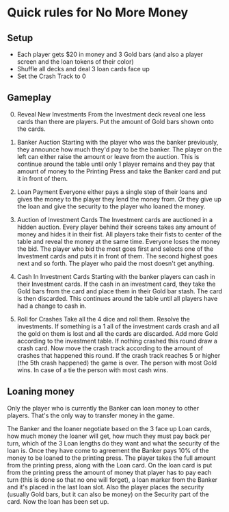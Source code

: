 Quick rules for No More Money
=============================

Setup
-----

* Each player gets $20 in money and 3 Gold bars (and also a player screen and the loan tokens of their color)
* Shuffle all decks and deal 3 loan cards face up
* Set the Crash Track to 0

Gameplay
--------

0. Reveal New Investments
	From the Investment deck reveal one less cards than there are players. Put the amount of Gold bars shown onto the cards.

1. Banker Auction
	Starting with the player who was the banker previously, they announce how much they'd pay to be the banker. The player on the left can either raise the amount or leave from the auction. This is continue around the table until only 1 player remains and they pay that amount of money to the Printing Press and take the Banker card and put it in front of them.

2. Loan Payment
	Everyone either pays a single step of their loans and gives the money to the player they lend the money from. Or they give up the loan and give the security to the player who loaned the money.

3. Auction of Investment Cards
	The Investment cards are auctioned in a hidden auction. Every player behind their screens takes any amount of money and hides it in their fist. All players take their fists to center of the table and reveal the money at the same time. Everyone loses the money the bid. The player who bid the most goes first and selects one of the Investment cards and puts it in front of them. The second highest goes next and so forth. The player who paid the most doesn't get anything.

4. Cash In Investment Cards
	Starting with the banker players can cash in their Investment cards. If the cash in an investment card, they take the Gold bars from the card and place them in their Gold bar stash. The card is then discarded. This continues around the table until all players have had a change to cash in.

5. Roll for Crashes
	Take all the 4 dice and roll them. Resolve the investments. If something is a 1 all of the investment cards crash and all the gold on them is lost and all the cards are discarded. Add more Gold according to the investment table. 
	If nothing crashed this round draw a crash card. Now move the crash track according to the amount of crashes that happened this round.
	If the crash track reaches 5 or higher (the 5th crash happened) the game is over. The person with most Gold wins. In case of a tie the person with most cash wins.


Loaning money
-------------

Only the player who is currently the Banker can loan money to other players. That's the only way to transfer money in the game.

The Banker and the loaner negotiate based on the 3 face up Loan cards, how much money the loaner will get, how much they must pay back per turn, which of the 3 Loan lengths do they want and what the security of the loan is. Once they have come to agreement the Banker pays 10% of the money to be loaned to the printing press. The player takes the full amount from the printing press, along with the Loan card. On the loan card is put from the printing press the amount of money that player has to pay each turn (this is done so that no one will forget), a loan marker from the Banker and it's placed in the last loan slot. Also the player places the security (usually Gold bars, but it can also be money) on the Security part of the card. Now the loan has been set up.
